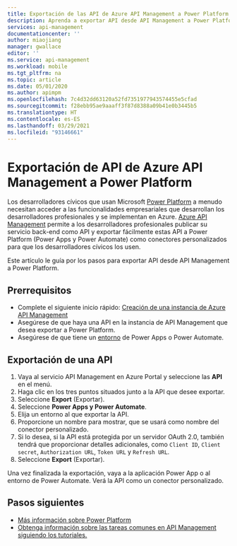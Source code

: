 ```yaml
---
title: Exportación de las API de Azure API Management a Power Platform | Microsoft Docs
description: Aprenda a exportar API desde API Management a Power Platform.
services: api-management
documentationcenter: ''
author: miaojiang
manager: gwallace
editor: ''
ms.service: api-management
ms.workload: mobile
ms.tgt_pltfrm: na
ms.topic: article
ms.date: 05/01/2020
ms.author: apimpm
ms.openlocfilehash: 7c4d32dd63120a52fd7351977943574455e5cfad
ms.sourcegitcommit: f28ebb95ae9aaaff3f87d8388a09b41e0b3445b5
ms.translationtype: HT
ms.contentlocale: es-ES
ms.lasthandoff: 03/29/2021
ms.locfileid: "93146661"
---
```

# <a name="export-apis-from-azure-api-management-to-the-power-platform"></a>Exportación de API de Azure API Management a Power Platform 

Los desarrolladores cívicos que usan Microsoft [Power Platform](https://powerplatform.microsoft.com) a menudo necesitan acceder a las funcionalidades empresariales que desarrollan los desarrolladores profesionales y se implementan en Azure. [Azure API Management](https://aka.ms/apimrocks) permite a los desarrolladores profesionales publicar su servicio back-end como API y exportar fácilmente estas API a Power Platform (Power Apps y Power Automate) como conectores personalizados para que los desarrolladores cívicos los usen. 

Este artículo le guía por los pasos para exportar API desde API Management a Power Platform. 

## <a name="prerequisites"></a>Prerrequisitos

+ Complete el siguiente inicio rápido: [Creación de una instancia de Azure API Management](get-started-create-service-instance.md)
+ Asegúrese de que haya una API en la instancia de API Management que desea exportar a Power Platform.
+ Asegúrese de que tiene un [entorno](/powerapps/powerapps-overview#power-apps-for-admins) de Power Apps o Power Automate. 

## <a name="export-an-api"></a>Exportación de una API

1. Vaya al servicio API Management en Azure Portal y seleccione las **API** en el menú.
2. Haga clic en los tres puntos situados junto a la API que desee exportar. 
3. Seleccione **Export** (Exportar).
4. Seleccione **Power Apps y Power Automate**.
5. Elija un entorno al que exportar la API. 
6. Proporcione un nombre para mostrar, que se usará como nombre del conector personalizado.  
7. Si lo desea, si la API está protegida por un servidor OAuth 2.0, también tendrá que proporcionar detalles adicionales, como `Client ID`, `Client secret`, `Authorization URL`, `Token URL` y `Refresh URL`.  
8. Seleccione **Export** (Exportar). 

Una vez finalizada la exportación, vaya a la aplicación Power App o al entorno de Power Automate. Verá la API como un conector personalizado.

## <a name="next-steps"></a>Pasos siguientes

* [Más información sobre Power Platform](https://powerplatform.microsoft.com/)
* [Obtenga información sobre las tareas comunes en API Management siguiendo los tutoriales.](./import-and-publish.md)
